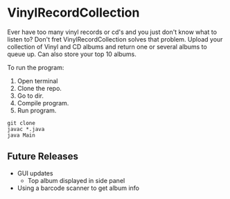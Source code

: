 # VinylRecordCollection
Ever have too many vinyl records or cd's and you just don't know what to listen to?
Don't fret VinylRecordCollection solves that problem. Upload your collection of Vinyl and CD albums and return one or several albums to queue up. Can also store your top 10 albums.

To run the program:
1. Open terminal
2. Clone the repo.
3. Go to dir.
4. Compile program. 
5. Run program.

```
git clone
javac *.java
java Main
```

## Future Releases
- GUI updates
  - Top album displayed in side panel
- Using a barcode scanner to get album info